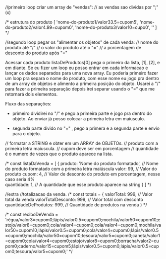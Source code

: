//primeiro loop criar um array de "vendas":
// as vendas sao dividas por ";"
(x)

/*
estrutura do produto
[
    'nome-do-produto1/valor33.5=cupom5',
    'nome-do-produto2/valor4.99=cupom0',
    'nome-do-produto3/valor10=cupo0',
    ''
  ]
  */

//segundo loop pegar os "alimentar os objetos" de cada venda:
// nome do produto até "/"
// o valor do produto até o "="
// a porcentagem de desconto do produto após "="

  Acessar  cada produto listaDeProdutos[0] pega o primeiro da lista, [1], [2], e em diante. Se eu fizer um loop eu posso entrar em cada informacao e lançar os dados separados para uma nova array. Eu poderia primeiro fazer um loop pra separa o nome do produto, com esse nome eu jogo pra dentro de um array de objetos e alimento a primeira posição do objeto. Usarei a "/" para fazer a primeira separação depois irei separar usando o "=" que me retornará dois elementos.

  Fluxo das separações:
  - primeiro dividirei no "/" e pego a primeira parte e jogo pra dentro do objeto. Ao enviar já posso colocar a primeira letra em maiusculo.

  - segunda parte divido no "=" , pego a primera e a segunda parte e envio para o objeto.

// formatar a STRING e obter em um ARRAY de OBJETOs.
// produto com a primeira letra maiuscula.
// cupom deve ser em porcentagem
// quantidade é o numero de vezes que o produto aparece na lista.

/* const listaDaVenda = [
{
    produto: 'Nome do produto formatado', // Nome do produto formatado com a primeira letra maiúscula 
    valor: 99, // Valor do produto
    cupom: 4, // Valor de desconto do produto em porcentagem, nesse caso seria 4%        
    quantidade: 1, // A quantidade que esse produto aparece na string
}
]
*/

//extra
//totalizacao da venda.
/*
const totais = {
        valorTotal: 999, // Valor total da venda
        valorTotalDesconto: 999, // Valor total com desconto
        quantidadeDeProdutos: 999, // Quantidade de produtos na venda
    }
*/

/*
const reciboDeVenda = 'régua/valor3=cupom0;lápis/valor0.5=cupom0;mochila/valor50=cupom10;estojo/valor8=cupom0;cola/valor4=cupom0;cola/valor4=cupom0;mochila/valor50=cupom10;lápis/valor0.5=cupom0;cola/valor4=cupom0;lápis/valor0.5=cupom0;mochila/valor50=cupom10;tesoura/valor5=cupom0;caneta/valor1=cupom0;cola/valor4=cupom0;estojo/valor8=cupom0;borracha/valor2=cupom0;caderno/valor15=cupom5;lápis/valor0.5=cupom0;lápis/valor0.5=cupom0;tesoura/valor5=cupom0;'
*/
